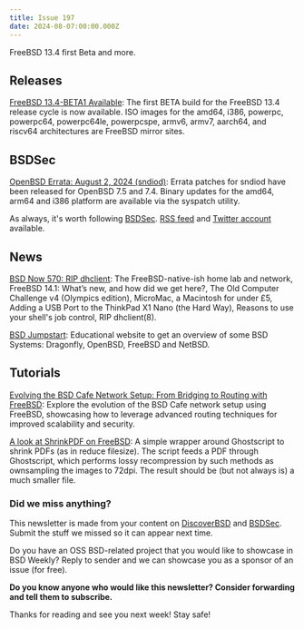 ```yaml
---
title: Issue 197
date: 2024-08-07:00:00.000Z
---
```


FreeBSD 13.4 first Beta and more.

<!-- more -->

## Releases

[FreeBSD 13.4-BETA1 Available](https://www.freebsd.org/news/newsflash/#2024-08-03:1?utm_source=bsdweekly): The first BETA build for the FreeBSD 13.4 release cycle is now available. ISO images for the amd64, i386, powerpc, powerpc64, powerpc64le, powerpcspe, armv6, armv7, aarch64, and riscv64 architectures are FreeBSD mirror sites.

## BSDSec

[OpenBSD Errata: August 2, 2024 (sndiod)](https://bsdsec.net/articles/openbsd-errata-august-2-2024-sndiod?utm_source=bsdweekly): Errata patches for sndiod have been released for OpenBSD 7.5 and 7.4. Binary updates for the amd64, arm64 and i386 platform are available via the syspatch utility.

As always, it's worth following [BSDSec](https://bsdsec.net). [RSS feed](https://bsdsec.net/articles.atom) and [Twitter account](https://twitter.com/bsdsec) available.

## News

[BSD Now 570: RIP dhclient](https://www.bsdnow.tv/570?utm_source=bsdweekly): The FreeBSD-native-ish home lab and network, FreeBSD 14.1: What’s new, and how did we get here?, The Old Computer Challenge v4 (Olympics edition), MicroMac, a Macintosh for under £5, Adding a USB Port to the ThinkPad X1 Nano (the Hard Way), Reasons to use your shell's job control, RIP dhclient(8).

[BSD Jumpstart](https://www.bsdjumpstart.org/?utm_source=bsdweekly): Educational website to get an overview of some BSD Systems: Dragonfly, OpenBSD, FreeBSD and NetBSD.
## Tutorials

[Evolving the BSD Cafe Network Setup: From Bridging to Routing with FreeBSD](https://it-notes.dragas.net/2024/08/01/evolving-bsd-cafe-from-bridging-to-routing/?utm_source=bsdweekly): Explore the evolution of the BSD Cafe network setup using FreeBSD, showcasing how to leverage advanced routing techniques for improved scalability and security.

[A look at ShrinkPDF on FreeBSD](https://www.youtube.com/watch?v=yiVZuTMFhCM&utm_source=bsdweekly): A simple wrapper around Ghostscript to shrink PDFs (as in reduce filesize). The script feeds a PDF through Ghostscript, which performs lossy recompression by such methods as ownsampling the images to 72dpi. The result should be (but not always is) a much smaller file.

### Did we miss anything?

This newsletter is made from your content on [DiscoverBSD](https://discoverbsd.com) and [BSDSec](https://bsdsec.net). Submit the stuff we missed so it can appear next time.

Do you have an OSS BSD-related project that you would like to showcase in BSD Weekly? Reply to sender and we can showcase you as a sponsor of an issue (for free).

**Do you know anyone who would like this newsletter? Consider forwarding and tell them to subscribe.**

Thanks for reading and see you next week! Stay safe!
